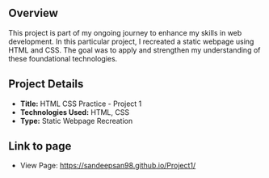 ## Overview
This project is part of my ongoing journey to enhance my skills in web development. In this particular project, I recreated a static webpage using HTML and CSS. The goal was to apply and strengthen my understanding of these foundational technologies.

## Project Details
- **Title:** HTML CSS Practice - Project 1
- **Technologies Used:** HTML, CSS
- **Type:** Static Webpage Recreation

## Link to page
- View Page: https://sandeepsan98.github.io/Project1/
